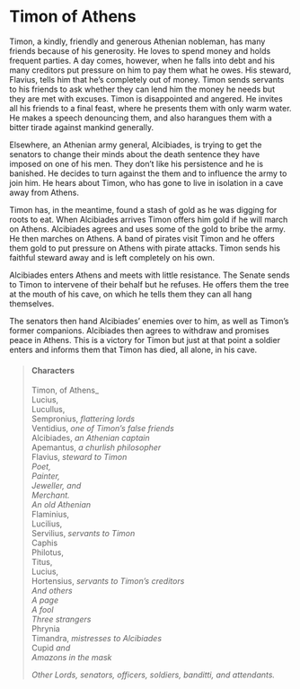 <!-- ======================================================================
--- Search engine
title:          Timon of Athens
keywords:       Timon, Athens, tragedy
description:    Timon of Athens by William Shakespeare.
--- Menu system
order:          90
text:           Timon of Athens
hidden:         false
umbel:          false
--- Page properties
id:             
document:       
layout:         layout-2-left
$-left:         play-list
searchable:     true
======================================================================= -->

# Timon of Athens

Timon, a kindly, friendly and generous Athenian nobleman, has many friends
because of his generosity. He loves to spend money and holds frequent parties.
A day comes, however, when he falls into debt and his many creditors put
pressure on him to pay them what he owes. His steward, Flavius, tells him that
he’s completely out of money. Timon sends servants to his friends to ask whether
they can lend him the money he needs but they are met with excuses. Timon is
disappointed and angered. He invites all his friends to a final feast, where he
presents them with only warm water. He makes a speech denouncing them, and also
harangues them with a bitter tirade against mankind generally.

Elsewhere, an Athenian army general, Alcibiades, is trying to get the senators
to change their minds about the death sentence they have imposed on one of his
men. They don’t like his persistence and he is banished. He decides to turn
against the them and to influence the army to join him. He hears about Timon,
who has gone to live in isolation in a cave away from Athens.

Timon has, in the meantime, found a stash of gold as he was digging for roots to
eat. When Alcibiades arrives Timon offers him gold if he will march on Athens.
Alcibiades agrees and uses some of the gold to bribe the army. He then marches
on Athens. A band of pirates visit Timon and he offers them gold to put pressure
on Athens with pirate attacks. Timon sends his faithful steward away and is left
completely on his own.

Alcibiades enters Athens and meets with little resistance. The Senate sends to
Timon to intervene of their behalf but he refuses. He offers them the tree at
the mouth of his cave, on which he tells them they can all hang themselves.

The senators then hand Alcibiades’ enemies over to him, as well as Timon’s
former companions. Alcibiades then agrees to withdraw and promises peace in
Athens. This is a victory for Timon but just at that point a soldier enters and
informs them that Timon has died, all alone, in his cave.

>   #### Characters
>   
>   Timon, of Athens_  
    Lucius,  
    Lucullus,  
    Sempronius, _flattering lords_  
    Ventidius, _one of Timon’s false friends_  
    Alcibiades, _an Athenian captain_  
    Apemantus, _a churlish philosopher_  
    Flavius, _steward to Timon_  
    _Poet,  
    Painter,  
    Jeweller, and  
    Merchant._  
    _An old Athenian_  
    Flaminius,  
    Lucilius,  
    Servilius, _servants to Timon_  
    Caphis  
    Philotus,  
    Titus,  
    Lucius,  
    Hortensius, _servants to Timon’s creditors_  
    _And others_  
    _A page_  
    _A fool_  
    _Three strangers_  
    Phrynia  
    Timandra, _mistresses to Alcibiades_  
    Cupid _and_  
    _Amazons in the mask_
>   
>   _Other Lords, senators, officers, soldiers, banditti, and attendants._
